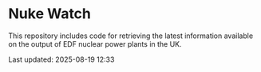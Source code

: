 # Nuke Watch

This repository includes code for retrieving the latest information available on the output of EDF nuclear power plants in the UK.

Last updated: 2025-08-19 12:33